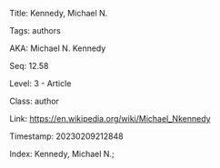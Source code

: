 Title:  Kennedy, Michael N.

Tags:   authors

AKA:    Michael N. Kennedy

Seq:    12.58

Level:  3 - Article

Class:  author

Link:   https://en.wikipedia.org/wiki/Michael_Nkennedy

Timestamp: 20230209212848

Index:  Kennedy, Michael N.; 
